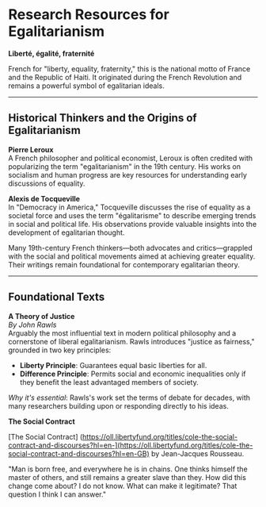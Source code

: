 # Research Resources for Egalitarianism

**Liberté, égalité, fraternité**

French for "liberty, equality, fraternity," this is the national motto of France and the Republic of Haiti. It originated during the French Revolution and remains a powerful symbol of egalitarian ideals.

---

## Historical Thinkers and the Origins of Egalitarianism

**Pierre Leroux**  
A French philosopher and political economist, Leroux is often credited with popularizing the term "egalitarianism" in the 19th century. His works on socialism and human progress are key resources for understanding early discussions of equality.

**Alexis de Tocqueville**  
In "Democracy in America," Tocqueville discusses the rise of equality as a societal force and uses the term "égalitarisme" to describe emerging trends in social and political life. His observations provide valuable insights into the development of egalitarian thought.

Many 19th-century French thinkers—both advocates and critics—grappled with the social and political movements aimed at achieving greater equality. Their writings remain foundational for contemporary egalitarian theory.

---

## Foundational Texts

**A Theory of Justice**  
*By John Rawls*  
Arguably the most influential text in modern political philosophy and a cornerstone of liberal egalitarianism. Rawls introduces "justice as fairness," grounded in two key principles:

- **Liberty Principle**: Guarantees equal basic liberties for all.
- **Difference Principle**: Permits social and economic inequalities only if they benefit the least advantaged members of society.

*Why it's essential*: Rawls's work set the terms of debate for decades, with many researchers building upon or responding directly to his ideas.

**The Social Contract** 

[The Social Contract] (https://oll.libertyfund.org/titles/cole-the-social-contract-and-discourses?hl=en-](https://oll.libertyfund.org/titles/cole-the-social-contract-and-discourses?hl=en-GB)
by Jean-Jacques Rousseau.


"Man is born free, and everywhere he is in chains. One thinks himself the master of others, and still remains a greater slave than they. How did this change come about? I do not know. What can make it legitimate? That question I think I can answer."
